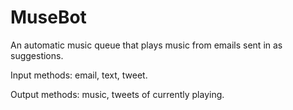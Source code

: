 MuseBot
=======

An automatic music queue that plays music from emails sent in as suggestions.

Input methods: email, text, tweet.

Output methods: music, tweets of currently playing. 

